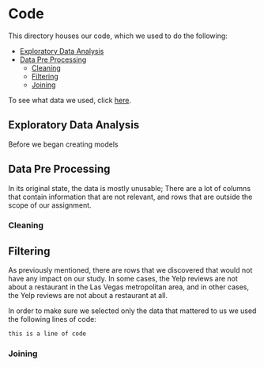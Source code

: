 # Code

This directory houses our code, which we used to do the following:

- [Exploratory Data Analysis](./#exploratory-data-analysis)
- [Data Pre Processing](./#data-pre-processing)
  - [Cleaning](./#cleaning)
  - [Filtering](./#filtering)
  - [Joining](./#joining)

To see what data we used, click [here](../data).

## Exploratory Data Analysis

Before we began creating models

## Data Pre Processing

In its original state, the data is mostly unusable; There are a lot of columns that contain information that are not relevant, and rows that are outside the scope of our assignment.

### Cleaning

## Filtering

As previously mentioned, there are rows that we discovered that would not have any impact on our study. In some cases, the Yelp reviews are not about a restaurant in the Las Vegas metropolitan area, and in other cases, the Yelp reviews are not about a restaurant at all.

In order to make sure we selected only the data that mattered to us we used the following lines of code:

`this is a line of code`

### Joining
